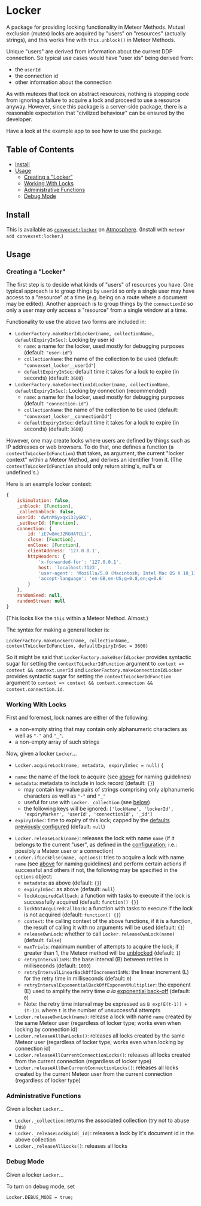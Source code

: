 # Locker

A package for providing locking functionality in Meteor Methods. Mutual exclusion (mutex) locks are acquired by "users" on "resources" (actually strings), and this works fine with `this.unblock()` in Meteor Methods.

Unique "users" are derived from information about the current DDP connection. So typical use cases would have "user ids" being derived from:
 - the `userId`
 - the connection id
 - other information about the connection

As with mutexes that lock on abstract resources, nothing is stopping code from ignoring a failure to acquire a lock and proceed to use a resource anyway. However, since this package is a server-side package, there is a reasonable expectation that "civilized behaviour" can be ensured by the developer.

Have a look at the example app to see how to use the package.

## Table of Contents

<!-- START doctoc generated TOC please keep comment here to allow auto update -->
<!-- DON'T EDIT THIS SECTION, INSTEAD RE-RUN doctoc TO UPDATE -->


- [Install](#install)
- [Usage](#usage)
  - [Creating a "Locker"](#creating-a-locker)
  - [Working With Locks](#working-with-locks)
  - [Administrative Functions](#administrative-functions)
  - [Debug Mode](#debug-mode)

<!-- END doctoc generated TOC please keep comment here to allow auto update -->

## Install

This is available as [`convexset:locker`](https://atmospherejs.com/convexset/locker) on [Atmosphere](https://atmospherejs.com/). (Install with `meteor add convexset:locker`.)

## Usage

### Creating a "Locker"

The first step is to decide what kinds of "users" of resources you have. One typical approach is to group things by `userId` so only a single user may have access to a "resource" at a time (e.g. being on a route where a document may be edited). Another approach is to group things by the `connectionId` so only a user may only access a "resource" from a single window at a time.

Functionality to use the above two forms are included in:
 - `LockerFactory.makeUserIdLocker(name, collectionName, defaultExpiryInSec)`: Locking by user id
   * `name`: a name for the locker, used mostly for debugging purposes (default: `"user-id"`)
   * `collectionName`: the name of the collection to be used (default: `"convexset_locker__userId"`)
   * `defaultExpiryInSec`: default time it takes for a lock to expire (in seconds) (default: `3600`)
 - `LockerFactory.makeConnectionIdLocker(name, collectionName, defaultExpiryInSec)`: Locking by connection (recommended)
   * `name`: a name for the locker, used mostly for debugging purposes (default: `"connection-id"`)
   * `collectionName`: the name of the collection to be used (default: `"convexset_locker__connectionId"`)
   * `defaultExpiryInSec`: default time it takes for a lock to expire (in seconds) (default: `3600`)

However, one may create locks where users are defined by things such as IP addresses or web browsers. To do that, one defines a function (a `contextToLockerIdFunction`) that takes, as argument, the current "locker context" within a Meteor Method, and derives an identifier from it. (The `contextToLockerIdFunction` should only return string's, null's or undefined's.)

Here is an example locker context:
```javascript
{
	isSimulation: false,
	_unblock: [Function],
	_calledUnblock: false,
	userId: 'dwtnMSyxqxi32yGKC',
	_setUserId: [Function],
	connection: {
		id: 'iE7w8mcJ2RGHATCLi',
		close: [Function],
		onClose: [Function],
		clientAddress: '127.0.0.1',
		httpHeaders: {
			'x-forwarded-for': '127.0.0.1',
			host: 'localhost:7123',
			'user-agent': 'Mozilla/5.0 (Macintosh; Intel Mac OS X 10_11_3) AppleWebKit/537.36 (KHTML, like Gecko) Chrome/49.0.2623.110 Safari/537.36',
			'accept-language': 'en-GB,en-US;q=0.8,en;q=0.6'
		}
	},
	randomSeed: null,
	randomStream: null
}
```
(This looks like the `this` within a Meteor Method. Almost.)

The syntax for making a general locker is:

`LockerFactory.makeLocker(name, collectionName, contextToLockerIdFunction, defaultExpiryInSec = 3600)`

So it might be said that `LockerFactory.makeUserIdLocker` provides syntactic sugar for setting the `contextToLockerIdFunction` argument to `context => context && context.userId` and `LockerFactory.makeConnectionIdLocker` provides syntactic sugar for setting the `contextToLockerIdFunction` argument to `context => context && context.connection && context.connection.id`.

### Working With Locks

First and foremost, lock names are either of the following:
 - a non-empty string that may contain only alphanumeric characters as well as `"-"` and `"_"`.
 - a non-empty array of such strings

Now, given a locker `Locker`...
 -  `Locker.acquireLock(name, metadata, expiryInSec = null)` {
   * `name`: the name of the lock to acquire (see [above](#working-with-locks) for naming guidelines)
   * `metadata`: metadata to include in lock record (default: `{}`)
     + may contain key-value pairs of strings comprising only alphanumeric characters as well as `"-"` and `"_"`
     + useful for use with `Locker._collection` (see [below](#administrative-functions))
     + the following keys will be ignored: `['lockName', 'lockerId', 'expiryMarker', 'userId', 'connectionId', '_id']`
   * `expiryInSec`: time to expiry of this lock; capped by the [defaults previously configured](#creating-a-locker) (default: `null`)
 - `Locker.releaseLock(name)`: releases the lock with name `name` (if it belongs to the current "user", as defined in the [configuration](#creating-a-locker); i.e.: possibly a Meteor user or a connection)
 - `Locker.ifLockElse(name, options)`: tries to acquire a lock with name `name` (see [above](#working-with-locks) for naming guidelines) and perform certain actions if successful and others if not, the following may be specified in the `options` object:
   * `metadata`: as above (default: `{}`)
   * `expiryInSec`: as above (default: `null`)
   * `lockAcquiredCallback`: a function with tasks to execute if the lock is successfully acquired (default: `function() {}`)
   * `lockNotAcquiredCallback`: a function with tasks to execute if the lock is not acquired (default: `function() {}`)
   * `context`: the calling context of the above functions, if it is a function, the result of calling it with no arguments will be used (default: `{}`)
   * `releaseOwnLock`: whether to call `Locker.releaseOwnLock(name)` (default: `false`)
   * `maxTrials`: maximum number of attempts to acquire the lock; if greater than 1, the Meteor method will be [unblocked](http://docs.meteor.com/#/full/method_unblock) (default: `1`)
   * `retryIntervalInMs`: the base interval (B) between retries in milliseconds (default: `1000`)
   * `retryIntervalLinearBackOffIncrementInMs`: the linear increment (L) for the retry time in milliseconds (default: `0`)
   * `retryIntervalExponentialBackOffExponentMultiplier`: the exponent (E) used to amplify the retry time *a la* [exponential back-off](https://en.wikipedia.org/wiki/Exponential_backoff) (default: `0`)
   * Note: the retry time interval may be expressed as `B exp(E(t-1)) + (t-1)L` where `t` is the number of unsuccessful attempts
 - `Locker.releaseOwnLock(name)`: release a lock with name `name` created by the same Meteor user (regardless of locker type; works even when locking by connection id)
 - `Locker.releaseAllOwnLocks()`: releases all locks created by the same Meteor user (regardless of locker type; works even when locking by connection id)
 - `Locker.releaseAllCurrentConnectionLocks()`: releases all locks created from the current connection (regardless of locker type)
 - `Locker.releaseAllOwnCurrentConnectionLocks()`: releases all locks created by the current Meteor user from the current connection (regardless of locker type)

### Administrative Functions

Given a locker `Locker`...
 - `Locker._collection`: returns the associated collection (try not to abuse this)
 - `Locker._releaseLockById(_id)`: releases a lock by it's document id in the above collection
 - `Locker._releaseAllLocks()`: releases all locks

### Debug Mode

Given a locker `Locker`...

To turn on debug mode, set
```
Locker.DEBUG_MODE = true;
```